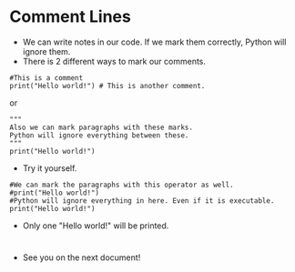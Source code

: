# Comment Lines
* We can write notes in our code. If we mark them correctly, Python will ignore them.
* There is 2 different ways to mark our comments.
```
#This is a comment
print("Hello world!") # This is another comment.
```
or
```
"""
Also we can mark paragraphs with these marks.
Python will ignore everything between these.
"""
print("Hello world!")
```
* Try it yourself.
```
#We can mark the paragraphs with this operator as well.
#print("Hello world!")
#Python will ignore everything in here. Even if it is executable.
print("Hello world!")
```
* Only one "Hello world!" will be printed.

#
* See you on the next document!
